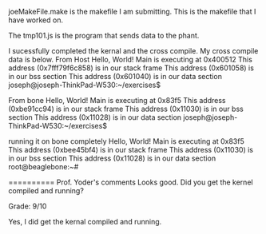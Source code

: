 joeMakeFile.make is the makefile I am submitting. This is the makefile that I have worked on.

The tmp101.js is the program that sends data to the phant. 

I sucessfully completed the kernal and the cross compile. My cross compile data is below.
From Host
Hello, World! Main is executing at 0x400512 
This address (0x7fff79f6c858) is in our stack frame 
This address (0x601058) is in our bss section 
This address (0x601040) is in our data section 
joseph@joseph-ThinkPad-W530:~/exercises$ 


From bone
Hello, World! Main is executing at 0x83f5 
This address (0xbe91cc94) is in our stack frame 
This address (0x11030) is in our bss section 
This address (0x11028) is in our data section 
joseph@joseph-ThinkPad-W530:~/exercises$ 

running it on bone completely
Hello, World! Main is executing at 0x83f5 
This address (0xbee45bf4) is in our stack frame 
This address (0x11030) is in our bss section 
This address (0x11028) is in our data section
root@beaglebone:~# 


==========
Prof. Yoder's comments
Looks good.  Did you get the kernel compiled and running?

Grade:  9/10

Yes, I did get the kernal compiled and running.
